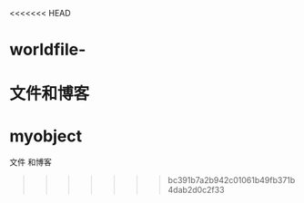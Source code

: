 <<<<<<< HEAD
# worldfile-
文件和博客
=======
# myobject
文件 和博客
>>>>>>> bc391b7a2b942c01061b49fb371b4dab2d0c2f33
